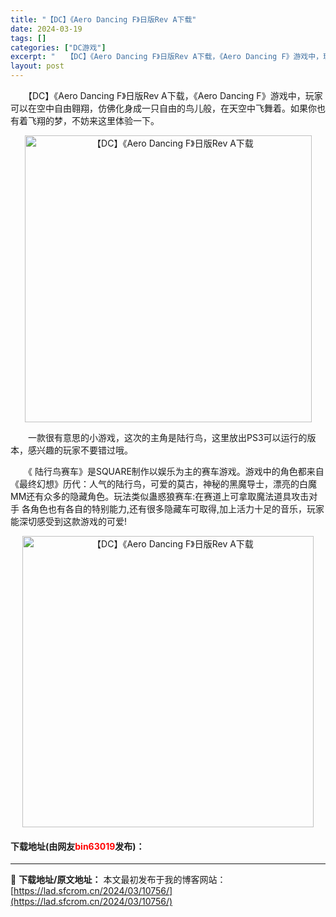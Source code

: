 ```yaml
---
title: "【DC】《Aero Dancing F》日版Rev A下载"
date: 2024-03-19
tags: []
categories: ["DC游戏"]
excerpt: "　　【DC】《Aero Dancing F》日版Rev A下载，《Aero Dancing F》游戏中，玩家可以在空中自由翱翔，仿佛化身成一只自由的鸟儿般，在天空中飞舞着。如果你也有着飞翔的梦，不妨来这里体验一下。 　　一款很有意思的小游戏，这次的主角是陆行鸟，这里放出PS3可以运行的版本，感兴趣的&hellip;"
layout: post
---
```


 <p>　　【DC】《Aero Dancing F》日版Rev A下载，《Aero Dancing F》游戏中，玩家可以在空中自由翱翔，仿佛化身成一只自由的鸟儿般，在天空中飞舞着。如果你也有着飞翔的梦，不妨来这里体验一下。</p> <p align="center"><img align="" border="0" src="https://lad.sfcrom.cn/wp-content/uploads/2024/03/20240319_65f9b01670353.png" width="459" alt="【DC】《Aero Dancing F》日版Rev A下载" /></p> <p>　　一款很有意思的小游戏，这次的主角是陆行鸟，这里放出PS3可以运行的版本，感兴趣的玩家不要错过哦。</p> <p>　　《 陆行鸟赛车》是SQUARE制作以娱乐为主的赛车游戏。游戏中的角色都来自《最终幻想》历代：人气的陆行鸟，可爱的莫古，神秘的黑魔导士，漂亮的白魔MM还有众多的隐藏角色。玩法类似蛊惑狼赛车:在赛道上可拿取魔法道具攻击对手 各角色也有各自的特别能力,还有很多隐藏车可取得,加上活力十足的音乐，玩家能深切感受到这款游戏的可爱!</p> <p align="center"><img align="" border="0" src="https://lad.sfcrom.cn/wp-content/uploads/2024/03/20240319_65f9b0170f387.png" width="466" alt="【DC】《Aero Dancing F》日版Rev A下载" /></p> <p><h4>下载地址(由网友<font color="red">bin63019</font>发布)：</h4></p> 

---
📖 **下载地址/原文地址：** 本文最初发布于我的博客网站：[https://lad.sfcrom.cn/2024/03/10756/](https://lad.sfcrom.cn/2024/03/10756/)
